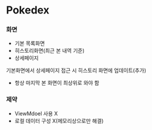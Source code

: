 # Pokedex

### 화면

- 기본 목록화면
- 히스토리화면(최근 본 내역 기준)
- 상세페이지

기본화면에서 상세페이지 접근 시 히스토리 화면에 업데이트(추가)

- 항상 마지막 본 화면이 최상위로 와야 함

### 제약

- ViewMdoel 사용 X
- 로컬 데이터 구성 X(메모리상으로만 해결)
